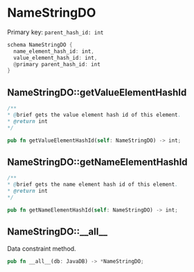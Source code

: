 # NameStringDO

Primary key: `parent_hash_id: int`

```rust
schema NameStringDO {
  name_element_hash_id: int,
  value_element_hash_id: int,
  @primary parent_hash_id: int
}
```
## NameStringDO::getValueElementHashId

```java
/**
* @brief gets the value element hash id of this element.
* @return int
*/
```
```rust
pub fn getValueElementHashId(self: NameStringDO) -> int;
```
## NameStringDO::getNameElementHashId

```java
/**
* @brief gets the name element hash id of this element.
* @return int
*/
```
```rust
pub fn getNameElementHashId(self: NameStringDO) -> int;
```
## NameStringDO::\_\_all\_\_

Data constraint method.

```rust
pub fn __all__(db: JavaDB) -> *NameStringDO;
```
